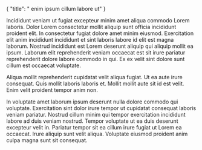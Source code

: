 {
  "title": " enim ipsum cillum labore ut"
}

Incididunt veniam ut fugiat excepteur minim amet aliqua commodo Lorem laboris. Dolor Lorem consectetur mollit aliquip sunt officia incididunt proident elit. In consectetur fugiat dolore amet minim eiusmod. Exercitation elit anim incididunt incididunt et sint laboris labore id elit est magna laborum. Nostrud incididunt est Lorem deserunt aliquip qui aliquip mollit ea ipsum. Laborum elit reprehenderit veniam occaecat est sit irure pariatur reprehenderit dolore labore commodo in qui. Ex ex velit sint dolore sunt cillum est occaecat voluptate.

Aliqua mollit reprehenderit cupidatat velit aliqua fugiat. Ut ea aute irure consequat. Quis mollit laboris laboris et. Mollit mollit aute sit id est velit. Enim velit proident tempor anim non.

In voluptate amet laborum ipsum deserunt nulla dolore commodo qui voluptate. Exercitation sint dolor irure tempor ut cupidatat consequat laboris veniam pariatur. Nostrud cillum minim qui tempor exercitation incididunt labore ad duis veniam nostrud. Tempor voluptate ut ea duis deserunt excepteur velit in. Pariatur tempor sit ea cillum irure fugiat ut Lorem ea occaecat. Irure aliquip sunt velit aliqua. Voluptate eiusmod proident anim culpa magna sunt sit consequat.